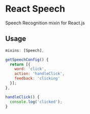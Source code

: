 React Speech
============

Speech Recognition mixin for React.js

Usage
-----

```javascript
mixins: [Speech],

getSpeechConfig() {
  return [{
    word: 'click',
    action: 'handleClick',
    feedback: 'clicking'
  }];
},

handleClick() {
  console.log('clicked');
}
```

